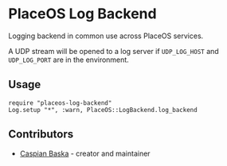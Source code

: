# PlaceOS Log Backend

Logging backend in common use across PlaceOS services.

A UDP stream will be opened to a log server if `UDP_LOG_HOST` and `UDP_LOG_PORT`
are in the environment.

## Usage

```crystal
require "placeos-log-backend"
Log.setup "*", :warn, PlaceOS::LogBackend.log_backend
```

## Contributors

- [Caspian Baska](https://github.com/caspiano) - creator and maintainer
